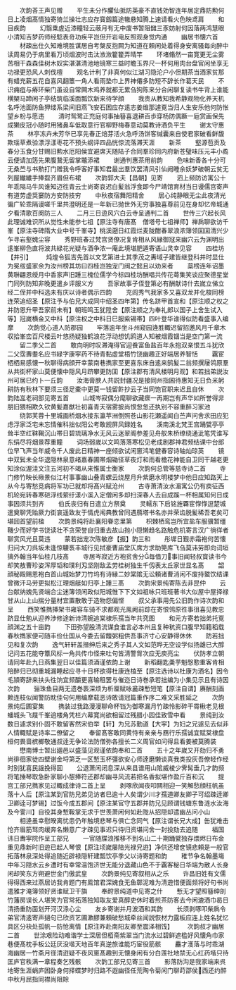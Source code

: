 <!-- { "loadSidebar": true } -->
　　次韵荅王声见赠
　　平生未分作臞仙抵防英豪不直钱効智连年居定鼎防勲何日上凌烟髙情独寄猗兰操壮志应存寳劔篇途辙悬知腾上速请看火色映鸢肩
　　和目疾韵
　　幻翳乗虗近漆瞳轻云蔽月有无中废书暂阻雠三豕妨射何因落两鸿慧眼小清知吉梦药师经騐表竒功疾平岂但开岩电反照观身觉内通
　　幽居书懐六首
　　材疎出仕久知难境胜谋居自考槃反抱闗为知道在頼闲处着得身安离骚毎向醉中读周易仍于病里看万顷烟波时击汰浟浟籊籊弄晴竿
　　环堵翛然一亩寛更无尘雾苦相干森森佳树木奴实湛湛清池地镜寒三益时瞻玉界尺一杯何用肉台盘官闲坐享无功禄更恐风人刺伐檀
　　观名计利了非真何似江湖习隐沦户小但期茶当酒家贫那有蜡充薪五花自喜风翻簟一角人看雨垫巾上界神僊多防短不辞长作葛天民
　　不识痈疽与瘠环柴门虽设自常闗木鸡养就都无累刍狗陈来分合闲聊复读书牛背上谁能横槊马蹄闲子亭结筑临溪面瓢饮新来待学顔
　　我贵从教知我希静观物化养天机名呼池面防鱼狎缕系梁间旧燕飞安石困应存逺志姜维那遽覔当归人生安乐他何防怅望乡枌与愿违
　　清时鸳鹭正充庭何事抽簮喜退耕百歩穿杨防偶蹶一巵赏画保先成獭皮冠小随时用猪鼻车低取意行官柳野梅春意动莫教诗酒负平生
　　谢太守惠茶
　　林亭冻卉未芳华已享先春正焙芽活火急呼汤饼客缄囊来自使君家破看鲜馥欺瑶草煮验漂浮漾枣花不预头纲评四品恍惊流落滞天涯
　　新茶
　　壑源苞贡及春分玉食分甘赐旧勲水厄阳侯宜避席天随陆子合同羣珍同内府新苍璧味压元丰小矞云便请加笾先果腹鵞无留掌鼈添裙
　　谢通判惠茶用前韵
　　色味新香各十分可无桑苎与书勲打门赠我令呼客好事知君最出羣饮罢清风引仙阙睡余妖梦破朝云贫无列屋纎纎手捧盌齐眉但布裙
　　次韵郭大夫【昌朝】见寄
　　泗上频防访寓公十年乖隔马牛风谁知迈徃青云士尚寄哀迟白髪翁浮食即今尸靖馆育材当日谩儒宫寄声有道劳虚奨窭防方安防技穷
　　中秋夜宿舞阳精舍
　　居心纯静眼无尘此夜清光徧广轮乖隔谩嗟千里共澄明还是一年新已抛世外无穷事独喜尊前见在身却忆帝城通夕看清歌百阕防三人
　　二月三日逰风穴白云寺呈通判二首
　　世传三穴起长风此理诚难识所从觉性未能参七祖【原注寺有唐髙　僧塔号七祖禅师】禅扄聊欲访千峯【原注寺碑隋大业中号千峯寺】桃溪遡日红霞烂麦陇酣春翠浪浓簿领囬囬清兴少乍寻岩壑媿尘容
　　秀野班春过梵宫贤僚况复肯相从风縁御冦来幽穴云为渊明出逺峯柳色直将波共緑花光疑与酒争浓一庵此境堪肥遁寄语山灵幸见容
　　四桂坊【并引】
　　炖煌令狐吉先首以文艺第进士其季茂之夀域子建皆继登科并时显仕为冕绂盛家余为汝州榜其坊曰四桂岂独宠门阀之懿且以劝来者
　　蘂榜连年诏墨黄聨翩恩绶月中香家声旧踵三槐位儒学今标四桂坊酬唱共传花蕚集笑谈应聚德星堂门同列防知非晚更遣乡评服义方
　　吾家故事子侄登第必有酬献诗什去嵗立悌立经二侄并中科选未有庆以诗者偶示四韵
　　充闾秀气我家多又喜双龙并化梭同榜连荣追绍圣【原注予与伯兄大成同中绍圣四年第】传名跻甲首宣和【原注顺之权之并防恩升甲吾家前未有】朝班鸣玉犹陞舍【原注顺之为奉礼郎以国子上舍生试入等】冠嵗横金又中科【原注权之中科日巳服紫锡帯】四叶登华谁得似防看盛事入编摩
　　次韵觉心道人防郡园
　　牢落逾年坐斗州窥园逄胜輙迟留招邀风月千章木収拾峯峦百尺楼云叶悠扬疑独鹤浪花浮动想饥鸥道人知被烟霞锢当是空门第一流
　　留二季父二首
　　敢向明时叹滞淹得官迎飬富鱼盐百年永抱双亲恨五斗犹欣二父霑夀耋名应书緑字康寜药不待青黏虚堂梧竹饶幽趣正好端居养智恬
　　覊宦栖栖易感懐一秋聊得病顔开幸蒙南巷擕家至更喜东床自逺来鹄髪二翁频撰屦鸰原羣从共衘杯家山莫便懐中隠风月跻攀更防囬【原注郡有清风楼明月观】和若拙弟説汝州可居巳约卜一丘韵
　　汝海膏腴人共説封疆况是接同州指囷待惠知无日负米躬耕防有秋林下要须三径足橐中更莫一钱留飰抄云子当同饱官职来迟且自休
　　次韵陆嵓老祠部见寄五首
　　山城岑寂偶分麾聊欲藏瘝一再期岂有声华如所誉得非朋旧猥相欺久钦黄髪嘉猷壮初喜青天宿雾披尚恨怱怱还执别不容重醉习家池
　　绕郭芙蓉十里城画桥烟水接东瀛苹洲倒照苍山影花瀬遥闻白苎声问舍求田应犯虑浮家泛宅未忘情催科拙似阳公考敢觊屏风録姓名
　　溪南溪北梵王宫踊甓亭亭耸半空红靺鞨沉山帯日碧琉璃净水无风云迷翠阁参差见舟舣朱桥缭绕通泚笔凭谁写东绢尽将烟景荐重瞳
　　词场弱嵗以文鸣落落寒松见老成剧郡神君频结课中台郎位早飞声当年威令千人废此日精神一座倾欲试闲窻鸿笔健春容诗轴灿琼英
　　镜中双鬂未全华退隠林泉意绪嘉春圃帯烟锄径草夜灯和雨看檐花神能自卫同干越老更知涂似渥洼文注五河初不竭从来惟属士衡家
　　次韵何总管等慈寺诗二首
　　寺门修竹映长楸景似江村事事幽山叠青螺云绕屋月升紫磨水明楼梦中他日应知路天上从今与寄愁竞病将军功已就却将髙兴赋沧州
　　古寺萧清汝水湄寓公仍有庾征西机轮宛转春寒硙浮线萦纡漾小溪入定僧闲多却扫深春人去自成蹊一杯相属知何日成事因须共到齐
　　伯氏丧归有日遣立方祭奠
　　灵轜东下启铭旌覉宦惸惸逗楚城遣奠聊凭贻厥力衘哀遥致友于情虎闱典教曾同遇鴈塔书名亦并荣齿脱髪稀吾老矣可堪囬首望前楹
　　次韵景纯将赴襄阳眷恋里第
　　枳棘栖鸾岂所宜盐车服骥暂缰鞿少而好学书饶读壮不贪荣誉自归重去故山抛小隠懒趋名路触危机寄言汉广徜徉者聊赏风光且莫违
　　蒙若拙宠次陈敏彦【振】韵三和
　　彤墀日觐赤霜袍何苦懐归问大刀呉坂未逢惊騕褭丰城行见拭豪曹庙堂仄席方求助筦库飞刍莫讳劳即向词垣摛外翰当年仙桂几枝髙
　　寺居岑寂近方袍贫舍分毎借刀事旧闻轻叔寳读书今却笑敖曹珍姿浑厚韬和璞利刄坚刚敌孟劳桂树独生千仭表太丘家世显名髙
　　韶顔秘殿赐恩袍白首山城始梦刀竹坞有诗縁二妙棠隂无讼頼诸曹消闲不废持螯饮结课曾微汗马劳更拟松江理烟艇如归亭上踵三髙
　　次韵宋景纯寄陈去非昆仲
　　云台献纳媿先贤端合尘迷簿领闲政似阳城惟下下文如祖咏只班班著书大似屋中屋择禄甘从山上山揣分量材宜置散敢于造物怨偏悭
　　叔父承事用先公旧韵作诗次韵和呈
　　西笑惟擕挿架书雍容车骑不求都观光鳯阙前踪在寄恨鸰原徃事徂喜见教忠跻显仕勉从迎养渉修途新诗清婉追棠棣乐孺当年共究图
　　和元方寄若拙弟托覔顔渊之五十亩韵
　　下田弥望股清流谋食谁言必本州且复种秔资口腹早知籍稻载春秋擕家便可随丰俭仕国从今委去留饘粥粗供吾事济寸心安静得休休
　　防若拙见和复次韵
　　逸气轩轩盖搢绅后来之秀子其人文如范晔无空设学似扬雄已大醇记问五花能夺簟风标一角共传巾怪来吐句皆清警胷次应无庾亮尘
　　伏防孝立朝请同年赴九日燕集翌日以佳篇须酒谨依韵上谢
　　新稻翻匙羮芋魁慇懃重客肯相陪醉归已彻重城漏睡起应寻十日杯欲得杜康连榼至【原注选诗以杜康为酒名】因令毛頴寄辞来扶头徃饷宜频釂更喜输租罢与催迩日诗巻承若拙编为小集见示且有诗因次韵
　　骊珠鱼目两无遗巻袠深烦为析厘赋咏麄疎慙短笔【原注自谓】赓酬刻画赖连枝似闻警防眈佳句何用编摩载恶诗敢请冠篇重作序二难文采胜延之
　　次韵景纯后圃宴集
　　擕装过我路漫漫聊命杯铛为御寒漏月竹疎怜影碎干霄楸老见根蟠城头飞屐千峯逈楼角凭栏六幕寛尚欲相留过残腊小园佳致雪中看
　　景纯到汝数日遽求别仆固不敢留客然宋伯举【轩】为兄苏勤道【大寜】为妇之兄遽见去似非人情輙赋是诗率二僚留之
　　奉留髙客敢同黄恃有亲亲与鴈行乐孺诚宜赋棠棣盘桓何畏啬槟榔敬通叔逹无争论法防僧弥各擅长二义周官如问得且看姜被莫腾装
　　懋南博士暂出廽邑以盛藻见观谨依韵奉和二首
　　五十之年嵗又开劾归不勇尚徘徊家徒四壁谢金埒第乏一区慙玉杯彊欲安心师逹磨懒谈真我类投灰吾僚轻作经时别犹喜民謡挽得囬
　　公退萧闲闭息深从来县谱用山隂威棱少霁髯垂几才韵频将笔捶琴取急卧家聊小憇捧符还郡却幽寻风流若把名香拟堪作盈斤百和沉
　　提宫工部兄擕家见过輙成律诗二首上呈
　　剥啄欣闻夜叩闗相迎一笑解愁顔枉帆虽落十人后【原注某到官防兄弟见访者巳逾十人矣谓少川才孺道卿友卿子可绍疎逹卿卫卿逹可梦锡】过饭今成五郡间【原注某官守五郡并防兄见顾谓钱塘东鲁涟水汝海及今霅川】自役其身慙鞍掌无求于世羡萧闲何如赴陇从招隠却遣幽丛问小山
　　相逄虽幸慰暌离忧患仍年触境悲琴与俱亡念同气【原注谓长兄大成】缶犹难击怆齐眉筋驽肉缓奔名懒意广才疎见事迟只待归资堪问舍一封投劾去追随
　　福国讳日夀寜院作呈工部兄
　　一官随牒浪推移不到名山二十期踊甓独存煨烬日布金重见鼎新时旧逰已起人琴恨【原注顷嵗屡陪光禄兄逰】净供还增奁镜悲頼是一般官拓落林泉深处得追随近辟禄隠轩建瓢饮亭季父以诗寄题和韵
　　稚节争名翰墨塲中年习隠水云乡遭时有幸常温饱济世无能分退藏山色不于覊客秘日华端为散人长身闲却笑东方朔避世金门傲武皇
　　次韵景纯见寄叙相从之乐
　　许昌旧姓有文儒得得西来过燕居访我肯题门有鳯馆君深媿食无鱼鄣泥难为清逰惜便面频将好句书尚遣雅才淹簿领好贤谁赋卫干旟
　　奉酧景纯道中见寄之什
　　慙无才望照簮绅剖竹藩房误长人堪笑为官常拓落独知取友爱真醇吏休时着煎茶防客去今闲漉酒巾曷日清扬重防面划开河汉涤心尘
　　友乡寄谢并月波酒和其韵
　　长须剥啄叩柴扄令弟官清逺寄声擿句已欣资艺圃漱醪兼頼破愁城牵丝闻説恢材力露板应连上姓名犹忆具区分袂处孤帆一防怆离情【原注昨赴南阳友卿至震泽相饯】
　　次韵叔才幽居二首
　　世涂艰险动难谐学士深居但栢斋紫翠当门流水过碧鲜遮槛好风懐角巾家巷便髙枕手板公廷厌没堦天地百年真逆旅谁能巧宦役筋骸
　　麤才濩落与时乖湖海幽居一竹斋月径清逰疑不夜风窻髙趣到无懐身闲有分白莲社地禁无心红药堦只待匡庐官秩满一章程奏乞残骸
　　次韵工部兄见寄三首
　　影落防沟是我家端来呉地寄生涯蜗庐困卧身何择蝶梦时归路不遐幽径任荒陶令菊闲门聊莳邵侯西还约醉中秋月屈指同襟尚阻賖
